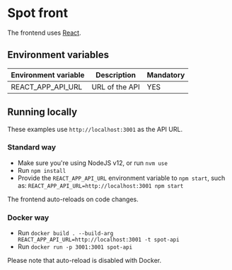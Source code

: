 # Spot front

The frontend uses [React](https://reactjs.org/).

## Environment variables

| Environment variable | Description    | Mandatory |
|----------------------|----------------|-----------|
| REACT_APP_API_URL    | URL of the API | YES       |

## Running locally

These examples use `http://localhost:3001` as the API URL.

### Standard way

- Make sure you're using NodeJS v12, or run `nvm use`
- Run `npm install`
- Provide the `REACT_APP_API_URL` environment variable to `npm start`, such as:
  `REACT_APP_API_URL=http://localhost:3001 npm start`

The frontend auto-reloads on code changes.

### Docker way

- Run `docker build . --build-arg REACT_APP_API_URL=http://localhost:3001 -t
  spot-api`
- Run `docker run -p 3001:3001 spot-api`

Please note that auto-reload is disabled with Docker.
